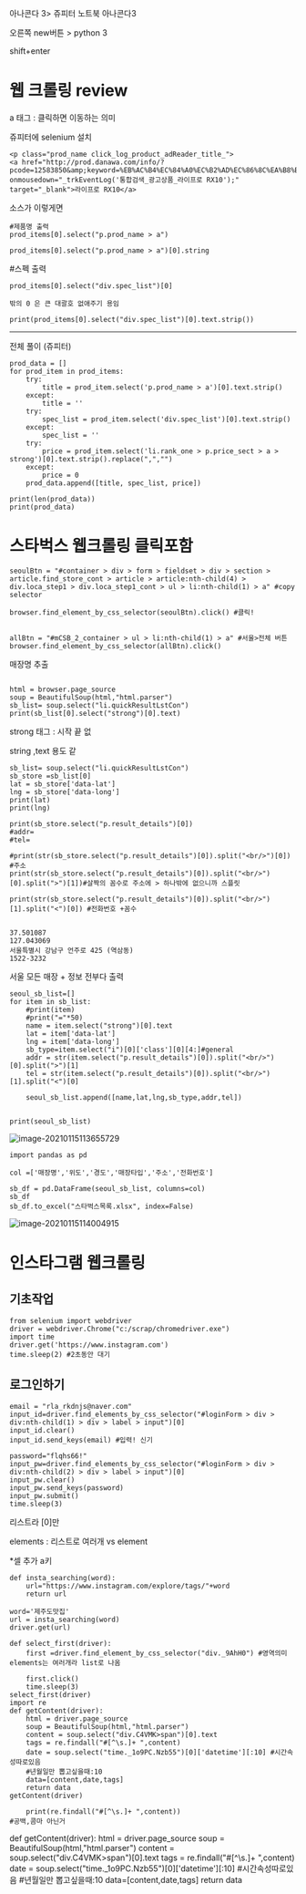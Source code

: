 아나콘다 3> 쥬피터 노트북 아나콘다3

오른쪽 new버튼 > python 3 

shift+enter 



# 웹 크롤링 review

a 태그 : 클릭하면 이동하는 의미 



쥬피터에 selenium 설치



```
<p class="prod_name click_log_product_adReader_title_">
<a href="http://prod.danawa.com/info/?pcode=12583850&amp;keyword=%EB%AC%B4%EC%84%A0%EC%B2%AD%EC%86%8C%EA%B8%B0&amp;cate=103744" onmousedown="_trkEventLog('통합검색_광고상품_라이프로 RX10');" target="_blank">라이프로 RX10</a>
```

소스가 이렇게면



```
#제품명 출력
prod_items[0].select("p.prod_name > a")

prod_items[0].select("p.prod_name > a")[0].string
```



#스펙 출력

```
prod_items[0].select("div.spec_list")[0]

밖의 0 은 큰 대괄호 없애주기 용임

print(prod_items[0].select("div.spec_list")[0].text.strip())
```



-----

전체 풀이 (쥬피터)

```
prod_data = []
for prod_item in prod_items:
    try: 
        title = prod_item.select('p.prod_name > a')[0].text.strip()
    except:
        title = ''
    try: 
        spec_list = prod_item.select('div.spec_list')[0].text.strip()
    except:
        spec_list = ''
    try: 
        price = prod_item.select('li.rank_one > p.price_sect > a > strong')[0].text.strip().replace(",","")
    except:
        price = 0
    prod_data.append([title, spec_list, price])
    
print(len(prod_data))
print(prod_data)
```





# 스타벅스 웹크롤링 클릭포함



```
seoulBtn = "#container > div > form > fieldset > div > section > article.find_store_cont > article > article:nth-child(4) > div.loca_step1 > div.loca_step1_cont > ul > li:nth-child(1) > a" #copy selector 

browser.find_element_by_css_selector(seoulBtn).click() #클릭!


```

```
allBtn = "#mCSB_2_container > ul > li:nth-child(1) > a" #서울>전체 버튼
browser.find_element_by_css_selector(allBtn).click()
```



매장명 추출

```

html = browser.page_source
soup = BeautifulSoup(html,"html.parser")
sb_list= soup.select("li.quickResultLstCon")
print(sb_list[0].select("strong")[0].text)
```

strong 태그 : 시작 끝 없

string ,text 용도 같



```
sb_list= soup.select("li.quickResultLstCon")
sb_store =sb_list[0]
lat = sb_store['data-lat']
lng = sb_store['data-long']
print(lat)
print(lng)

print(sb_store.select("p.result_details")[0])
#addr=
#tel=

#print(str(sb_store.select("p.result_details")[0]).split("<br/>")[0]) #주소
print(str(sb_store.select("p.result_details")[0]).split("<br/>")[0].split(">")[1])#살짝의 꼼수로 주소에 > 하나밖에 없으니까 스플릿

print(str(sb_store.select("p.result_details")[0]).split("<br/>")[1].split("<")[0]) #전화번호 +꼼수


```



```
37.501087
127.043069
서울특별시 강남구 언주로 425 (역삼동)
1522-3232
```



서울 모든 매장 + 정보 전부다 출력



```
seoul_sb_list=[]
for item in sb_list:
    #print(item)
    #print("="*50)
    name = item.select("strong")[0].text
    lat = item['data-lat']
    lng = item['data-long']
    sb_type=item.select("i")[0]['class'][0][4:]#general
    addr = str(item.select("p.result_details")[0]).split("<br/>")[0].split(">")[1]
    tel = str(item.select("p.result_details")[0]).split("<br/>")[1].split("<")[0]
    
    seoul_sb_list.append([name,lat,lng,sb_type,addr,tel])


print(seoul_sb_list)
```

![image-20210115113655729](day5.assets/image-20210115113655729.png)


```
import pandas as pd

col =['매장명','위도','경도','매장타입','주소','전화번호']

sb_df = pd.DataFrame(seoul_sb_list, columns=col)
sb_df
sb_df.to_excel("스타벅스목록.xlsx", index=False)
```
![image-20210115114004915](day5.assets/image-20210115114004915.png)





# 인스타그램 웹크롤링

## 기초작업

```
from selenium import webdriver
driver = webdriver.Chrome("c:/scrap/chromedriver.exe")
import time
driver.get('https://www.instagram.com')
time.sleep(2) #2초동안 대기

```





## 로그인하기

```
email = "rla_rkdnjs@naver.com"
input_id=driver.find_elements_by_css_selector("#loginForm > div > div:nth-child(1) > div > label > input")[0]
input_id.clear()
input_id.send_keys(email) #입력! 신기

password="flqhs66!"
input_pw=driver.find_elements_by_css_selector("#loginForm > div > div:nth-child(2) > div > label > input")[0]
input_pw.clear()
input_pw.send_keys(password) 
input_pw.submit()
time.sleep(3)
```

리스트라 [0]만

elements : 리스트로 여러개 vs element  

*셀 추가 a키

```
def insta_searching(word):
    url="https://www.instagram.com/explore/tags/"+word
    return url
    
word='제주도맛집'
url = insta_searching(word)
driver.get(url)

def select_first(driver):
    first =driver.find_element_by_css_selector("div._9AhH0") #영역의미 elements는 여러개라 list로 나옴
    
    first.click()
    time.sleep(3)
select_first(driver)
import re
def getContent(driver):
    html = driver.page_source
    soup = BeautifulSoup(html,"html.parser")
    content = soup.select("div.C4VMK>span")[0].text
    tags = re.findall("#[^\s.]+ ",content)
    date = soup.select("time._1o9PC.Nzb55")[0]['datetime'][:10] #시간속성따로있음 
    #년월일만 뽑고싶을때:10
    data=[content,date,tags]
    return data
getContent(driver)
```





```
    print(re.findall("#[^\s.]+ ",content))
#공백,콤마 아닌거
```





def getContent(driver):
    html = driver.page_source
    soup = BeautifulSoup(html,"html.parser")
    content = soup.select("div.C4VMK>span")[0].text
    tags = re.findall("#[^\s.]+ ",content)
    date = soup.select("time._1o9PC.Nzb55")[0]['datetime'][:10] #시간속성따로있음 
    #년월일만 뽑고싶을때:10
    data=[content,date,tags]
    return data



